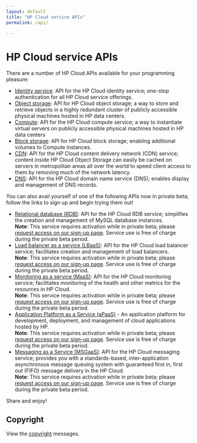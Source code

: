 ```yaml
---
layout: default
title: "HP Cloud service APIs"
permalink: /api/

---
```

# HP Cloud service APIs

There are a number of HP Cloud APIs available for your programming pleasure: 

* [Identity service](/api/identity/): API for the HP Cloud identity service; one-stop authentication for all HP Cloud service offerings.
* [Object storage](/api/object-storage/): API for HP Cloud object storage; a way to store and retrieve objects in a highly redundant cluster of publicly accessible physical machines hosted in HP data centers. 
* [Compute](/api/compute/): API for the HP Cloud compute service; a way to instantiate virtual servers on publicly accessible physical machines hosted in HP data centers
* [Block storage](/api/block-storage/): API for HP Cloud block storage; enabling additional volumes to Compute instances.
* [CDN](/api/CDN/): API for the HP Cloud content delivery network (CDN) service; content inside HP Cloud Object Storage can easily be cached on servers in metropolitan areas all over the world to speed client access to them by removing much of the network latency.
* [DNS](/api/dns/): API for the HP Cloud domain name service (DNS); enables display and management of DNS records.

You can also avail yourself of one of the following APIs now in private beta; follow the links to sign up and begin trying them out!

* [Relational database (RDB)](/api/dbaas/): API for the HP Cloud RDB service; simplifies the creation and management of MySQL database instances.<br>
  **Note**: This service requires activation while in private beta; please [request access on our sign-up page](https://account.hpcloud.com/cases/betarequest/dbaas).  Service use is free of charge during the private beta period.
* [Load balancer as a service (LBaaS)](/api/lbaas/): API for the HP Cloud load balancer service; facilitates creation and management of load balancers.<br>
  **Note**: This service requires activation while in private beta; please [request access on our sign-up page](https://account.hpcloud.com/cases/betarequest/lbaas).  Service use is free of charge during the private beta period.
* [Monitoring as a service (MaaS)](/api/monitoring/): API for the HP Cloud monitoring service; facilitates monitoring of the health and other metrics for the resources in HP Cloud.<br>
  **Note**: This service requires activation while in private beta; please [request access on our sign-up page](https://account.hpcloud.com/cases/betarequest/maas). Service use is free of charge during the private beta period.
* [Application Platform as a Service (aPaaS)](/apaas/) - An application platform for development, deployment, and management of cloud applications hosted by HP.<br>
  **Note**: This service requires activation while in private beta; please [request access on our sign-up page](http://go.hpcloud.com/PaaS-private-beta-signup).  Service use is free of charge during the private beta period.
* [Messaging as a Service (MSGaaS)](/api/msgaas/): API for the HP Cloud messaging service; provides you with a standards-based, inter-application asynchronous message queuing system with guaranteed first in, first out (FIFO) message delivery in the HP Cloud.<br>
  **Note**: This service requires activation while in private beta; please [request access on our sign-up page](https://account.hpcloud.com/cases/betarequest/msgaas). Service use is free of charge during the private beta period.

<!--If you are a more visual learner, perhaps you would prefer our videos on these topics:

Get rid of this comment!

* [Identity Service](api/videos#Identity)
* [Object Storage](/api/videos#Object-Storage)
* [Compute](/api/videos#Compute)
* [Block Storage](/api/videos#Block-Storage)
* [CDN](/api/videos#CDN)
* [RDB](/api/videos#RDB)

-->

Share and enjoy!

## Copyright

View the [copyright](/api/copyright/) messages.
